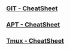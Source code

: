 <h3><a href="https://sreeju7733.github.io/notes/git-cheatsheet.html">GIT - CheatSheet</a></h3>
<h3><a href="https://sreeju7733.github.io/notes/apt-cheatsheet.html">APT - CheatSheet</a></h3>
<h3><a href="https://sreeju7733.github.io/notes/tmux-cheatsheet.html">Tmux - CheatSheet</a></h3>
